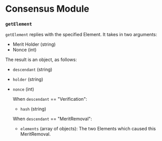 # Consensus Module

### `getElement`

`getElement` replies with the specified Element. It takes in two arguments:
- Merit Holder (string)
- Nonce        (int)

The result is an object, as follows:
- `descendant` (string)
- `holder`     (string)
- `nonce`      (int)

    When `descendant` == "Verification":
    - `hash` (string)

    When `descendant` == "MeritRemoval":
    - `elements` (array of objects): The two Elements which caused this MeritRemoval.
